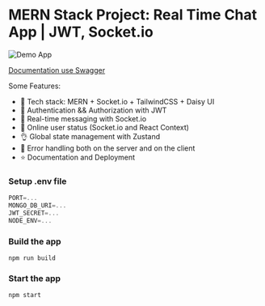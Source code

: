 # MERN Stack Project: Real Time Chat App | JWT, Socket.io

![Demo App](https://i.postimg.cc/fyfhJ0v7/demo-chat-app.png)

[Documentation use Swagger](https://chat-app-be-0bv8.onrender.com/api-docs/)

Some Features:

-   🌟 Tech stack: MERN + Socket.io + TailwindCSS + Daisy UI
-   🎃 Authentication && Authorization with JWT
-   👾 Real-time messaging with Socket.io
-   🚀 Online user status (Socket.io and React Context)
-   👌 Global state management with Zustand
-   🐞 Error handling both on the server and on the client
-   ⭐ Documentation and Deployment

### Setup .env file

```js
PORT=...
MONGO_DB_URI=...
JWT_SECRET=...
NODE_ENV=...
```

### Build the app

```shell
npm run build
```

### Start the app

```shell
npm start
```